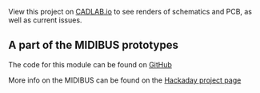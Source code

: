 View this project on [CADLAB.io](https://cadlab.io/project/25238) to see renders of schematics and PCB, as well as current issues. 

<h2> A part of the MIDIBUS prototypes </h2>

<p>
The code for this module can be found on  
<a href="https://github.com/GuavTek/MIDIBUS_Tangle">
			  GitHub
		  </a>
</p>

<p> 
More info on the MIDIBUS can be found on the 
<a href="https://hackaday.io/project/182092-midibus">
			  Hackaday project page
		  </a>

</p>
